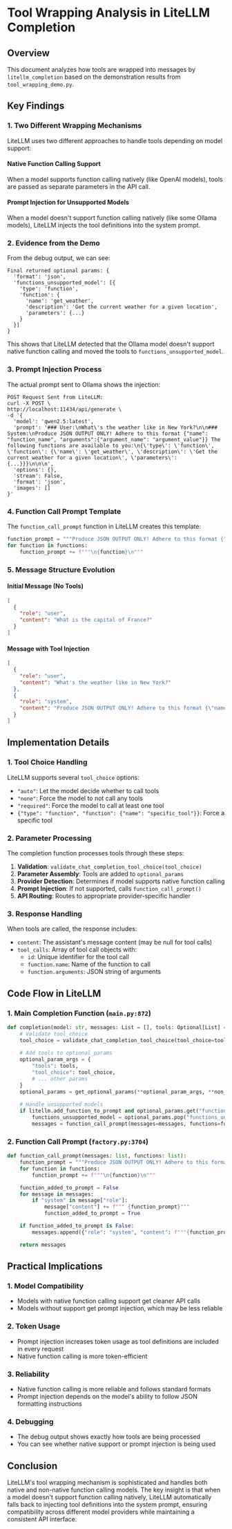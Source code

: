 # Tool Wrapping Analysis in LiteLLM Completion

## Overview

This document analyzes how tools are wrapped into messages by `litellm_completion` based on the demonstration results from `tool_wrapping_demo.py`.

## Key Findings

### 1. **Two Different Wrapping Mechanisms**

LiteLLM uses two different approaches to handle tools depending on model support:

#### **Native Function Calling Support**
When a model supports function calling natively (like OpenAI models), tools are passed as separate parameters in the API call.

#### **Prompt Injection for Unsupported Models**
When a model doesn't support function calling natively (like some Ollama models), LiteLLM injects the tool definitions into the system prompt.

### 2. **Evidence from the Demo**

From the debug output, we can see:

```
Final returned optional params: {
  'format': 'json', 
  'functions_unsupported_model': [{
    'type': 'function', 
    'function': {
      'name': 'get_weather', 
      'description': 'Get the current weather for a given location', 
      'parameters': {...}
    }
  }]
}
```

This shows that LiteLLM detected that the Ollama model doesn't support native function calling and moved the tools to `functions_unsupported_model`.

### 3. **Prompt Injection Process**

The actual prompt sent to Ollama shows the injection:

```
POST Request Sent from LiteLLM:
curl -X POST \
http://localhost:11434/api/generate \
-d '{
  'model': 'qwen2.5:latest', 
  'prompt': '### User:\nWhat\'s the weather like in New York?\n\n### System:\nProduce JSON OUTPUT ONLY! Adhere to this format {"name": "function_name", "arguments":{"argument_name": "argument_value"}} The following functions are available to you:\n{\'type\': \'function\', \'function\': {\'name\': \'get_weather\', \'description\': \'Get the current weather for a given location\', \'parameters\': {...}}}\n\n\n', 
  'options': {}, 
  'stream': False, 
  'format': 'json', 
  'images': []
}'
```

### 4. **Function Call Prompt Template**

The `function_call_prompt` function in LiteLLM creates this template:

```python
function_prompt = """Produce JSON OUTPUT ONLY! Adhere to this format {"name": "function_name", "arguments":{"argument_name": "argument_value"}} The following functions are available to you:"""
for function in functions:
    function_prompt += f"""\n{function}\n"""
```

### 5. **Message Structure Evolution**

#### **Initial Message (No Tools)**
```json
[
  {
    "role": "user",
    "content": "What is the capital of France?"
  }
]
```

#### **Message with Tool Injection**
```json
[
  {
    "role": "user", 
    "content": "What's the weather like in New York?"
  },
  {
    "role": "system",
    "content": "Produce JSON OUTPUT ONLY! Adhere to this format {\"name\": \"function_name\", \"arguments\":{\"argument_name\": \"argument_value\"}} The following functions are available to you:\n{...tool definition...}"
  }
]
```

## Implementation Details

### 1. **Tool Choice Handling**

LiteLLM supports several `tool_choice` options:

- `"auto"`: Let the model decide whether to call tools
- `"none"`: Force the model to not call any tools  
- `"required"`: Force the model to call at least one tool
- `{"type": "function", "function": {"name": "specific_tool"}}`: Force a specific tool

### 2. **Parameter Processing**

The completion function processes tools through these steps:

1. **Validation**: `validate_chat_completion_tool_choice(tool_choice)`
2. **Parameter Assembly**: Tools are added to `optional_params`
3. **Provider Detection**: Determines if model supports native function calling
4. **Prompt Injection**: If not supported, calls `function_call_prompt()`
5. **API Routing**: Routes to appropriate provider-specific handler

### 3. **Response Handling**

When tools are called, the response includes:

- `content`: The assistant's message content (may be null for tool calls)
- `tool_calls`: Array of tool call objects with:
  - `id`: Unique identifier for the tool call
  - `function.name`: Name of the function to call
  - `function.arguments`: JSON string of arguments

## Code Flow in LiteLLM

### 1. **Main Completion Function** (`main.py:872`)

```python
def completion(model: str, messages: List = [], tools: Optional[List] = None, tool_choice: Optional[Union[str, dict]] = None, **kwargs):
    # Validate tool_choice
    tool_choice = validate_chat_completion_tool_choice(tool_choice=tool_choice)
    
    # Add tools to optional_params
    optional_param_args = {
        "tools": tools,
        "tool_choice": tool_choice,
        # ... other params
    }
    optional_params = get_optional_params(**optional_param_args, **non_default_params)
    
    # Handle unsupported models
    if litellm.add_function_to_prompt and optional_params.get("functions_unsupported_model", None):
        functions_unsupported_model = optional_params.pop("functions_unsupported_model")
        messages = function_call_prompt(messages=messages, functions=functions_unsupported_model)
```

### 2. **Function Call Prompt** (`factory.py:3704`)

```python
def function_call_prompt(messages: list, functions: list):
    function_prompt = """Produce JSON OUTPUT ONLY! Adhere to this format {"name": "function_name", "arguments":{"argument_name": "argument_value"}} The following functions are available to you:"""
    for function in functions:
        function_prompt += f"""\n{function}\n"""

    function_added_to_prompt = False
    for message in messages:
        if "system" in message["role"]:
            message["content"] += f""" {function_prompt}"""
            function_added_to_prompt = True

    if function_added_to_prompt is False:
        messages.append({"role": "system", "content": f"""{function_prompt}"""})

    return messages
```

## Practical Implications

### 1. **Model Compatibility**
- Models with native function calling support get cleaner API calls
- Models without support get prompt injection, which may be less reliable

### 2. **Token Usage**
- Prompt injection increases token usage as tool definitions are included in every request
- Native function calling is more token-efficient

### 3. **Reliability**
- Native function calling is more reliable and follows standard formats
- Prompt injection depends on the model's ability to follow JSON formatting instructions

### 4. **Debugging**
- The debug output shows exactly how tools are being processed
- You can see whether native support or prompt injection is being used

## Conclusion

LiteLLM's tool wrapping mechanism is sophisticated and handles both native and non-native function calling models. The key insight is that when a model doesn't support function calling natively, LiteLLM automatically falls back to injecting tool definitions into the system prompt, ensuring compatibility across different model providers while maintaining a consistent API interface. 